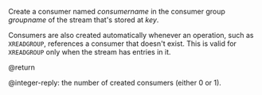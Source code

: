 Create a consumer named _consumername_ in the consumer group _groupname_ of the stream that's stored at _key_.

Consumers are also created automatically whenever an operation, such as `XREADGROUP`, references a consumer that doesn't exist.
This is valid for `XREADGROUP` only when the stream has entries in it.

@return

@integer-reply: the number of created consumers (either 0 or 1).
